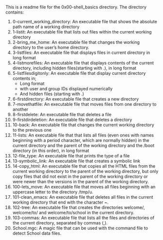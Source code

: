 This is a readme file for the 0x00-shell_basics directory. The directory contains:
1. 0-current_working_directory: An executable file that shows the absolute path name of a working directory
2. 1-listit: An executable file that lists out files within the current working directory
3. 2-bring_me_home: An executable file that changes the working directory to the user’s home directory.
4. 3-listfiles: An executable file that displays files in current directory in long format
5. 4-listmorefiles: An executable file that displays contents of the current directory, including hidden files(starting with .), in long format
6. 5-listfilesdigitonly: An executable file that display current directory contents in;
    * Long format
    * with user and group IDs displayed numerically
    * And hidden files (starting with .)
7. 6-firstdirectory: An executable file that creates a new directory
8. 7-movethatfile: An executable file that moves files from one directory to another
9. 8-firstdelete: An executable file that deletes a file
10. 9-firstdirdeletion: An executable file that deletes a directory
11. 10-back: An executable file that changes the current working directory to the previous one
12. 11-lists: An executable file that that lists all files (even ones with names beginning with a period character, which are normally hidden) in the current directory and the parent of the working directory and the /boot directory (in this order), in long format
13. 12-file_type: An executable file that prints the type of a file
14. 13-symbolic_link: An executable file that creates a symbolic link
15. 14-copy_html: An executable file that copies all the HTML files from the current working directory to the parent of the working directory, but only copy files that did not exist in the parent of the working directory or were newer than the versions in the parent of the working directory.
16. 100-lets_move: An executable file that moves all files beginning with an uppercase letter to the directory /tmp/u.
17. 101-clean_emacs: An executable file that deletes all files in the current working directory that end with the character ~.
18. 102-tree: An executable file that creates the directories welcome/, welcome/to/ and welcome/to/school in the current directory.
19. 103-commas: An executable file that lists all the files and directories of the current directory, separated by commas (,).
20. School.mgc: A magic file that can be used with the command file to detect School data files.

